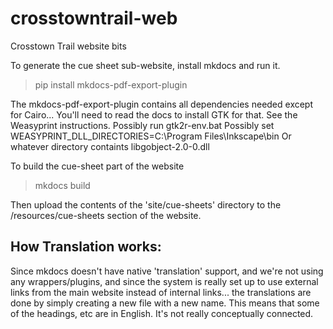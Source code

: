 # crosstowntrail-web
Crosstown Trail website bits


To generate the cue sheet sub-website, install mkdocs and run it.

> pip install mkdocs-pdf-export-plugin

The mkdocs-pdf-export-plugin contains all dependencies needed except for Cairo...
You'll need to read the docs to install GTK for that. See the Weasyprint instructions.
Possibly run gtk2r-env.bat 
Possibly set WEASYPRINT_DLL_DIRECTORIES=C:\Program Files\Inkscape\bin 
Or whatever directory containts libgobject-2.0-0.dll




To build the cue-sheet part of the website

> mkdocs build

Then upload the contents of the 'site/cue-sheets' directory to the /resources/cue-sheets section of the website.


## How Translation works:
Since mkdocs doesn't have native 'translation' support, and we're not using any wrappers/plugins,
and since the system is really set up to use external links from the main website instead
of internal links... the translations are done by simply creating a new file with a new name.
This means that some of the headings, etc are in English. It's not really conceptually connected.
